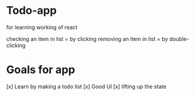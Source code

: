 # Todo-app
for learning working of react

checking an item in list = by clicking
removing an item in list = by double-clicking


# Goals for app 

[x] Learn by making a todo list
[x] Good UI
[x] lifting up the state

